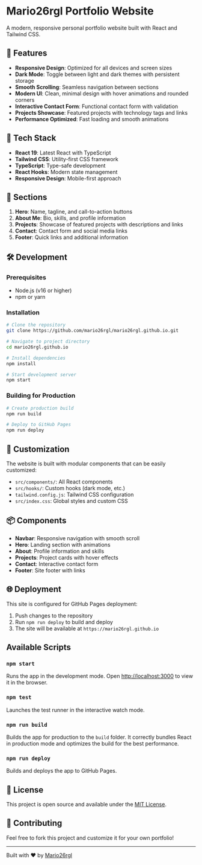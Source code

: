 # Mario26rgl Portfolio Website

A modern, responsive personal portfolio website built with React and Tailwind CSS.

## 🌟 Features

- **Responsive Design**: Optimized for all devices and screen sizes
- **Dark Mode**: Toggle between light and dark themes with persistent storage
- **Smooth Scrolling**: Seamless navigation between sections
- **Modern UI**: Clean, minimal design with hover animations and rounded corners
- **Interactive Contact Form**: Functional contact form with validation
- **Projects Showcase**: Featured projects with technology tags and links
- **Performance Optimized**: Fast loading and smooth animations

## 🚀 Tech Stack

- **React 19**: Latest React with TypeScript
- **Tailwind CSS**: Utility-first CSS framework
- **TypeScript**: Type-safe development
- **React Hooks**: Modern state management
- **Responsive Design**: Mobile-first approach

## 📱 Sections

1. **Hero**: Name, tagline, and call-to-action buttons
2. **About Me**: Bio, skills, and profile information
3. **Projects**: Showcase of featured projects with descriptions and links
4. **Contact**: Contact form and social media links
5. **Footer**: Quick links and additional information

## 🛠️ Development

### Prerequisites

- Node.js (v16 or higher)
- npm or yarn

### Installation

```bash
# Clone the repository
git clone https://github.com/mario26rgl/mario26rgl.github.io.git

# Navigate to project directory
cd mario26rgl.github.io

# Install dependencies
npm install

# Start development server
npm start
```

### Building for Production

```bash
# Create production build
npm run build

# Deploy to GitHub Pages
npm run deploy
```

## 🎨 Customization

The website is built with modular components that can be easily customized:

- `src/components/`: All React components
- `src/hooks/`: Custom hooks (dark mode, etc.)
- `tailwind.config.js`: Tailwind CSS configuration
- `src/index.css`: Global styles and custom CSS

## 📦 Components

- **Navbar**: Responsive navigation with smooth scroll
- **Hero**: Landing section with animations
- **About**: Profile information and skills
- **Projects**: Project cards with hover effects
- **Contact**: Interactive contact form
- **Footer**: Site footer with links

## 🌐 Deployment

This site is configured for GitHub Pages deployment:

1. Push changes to the repository
2. Run `npm run deploy` to build and deploy
3. The site will be available at `https://mario26rgl.github.io`

## Available Scripts

### `npm start`

Runs the app in the development mode.
Open [http://localhost:3000](http://localhost:3000) to view it in the browser.

### `npm test`

Launches the test runner in the interactive watch mode.

### `npm run build`

Builds the app for production to the `build` folder.
It correctly bundles React in production mode and optimizes the build for the best performance.

### `npm run deploy`

Builds and deploys the app to GitHub Pages.

## 📄 License

This project is open source and available under the [MIT License](LICENSE).

## 🤝 Contributing

Feel free to fork this project and customize it for your own portfolio!

---

Built with ❤️ by [Mario26rgl](https://github.com/mario26rgl)